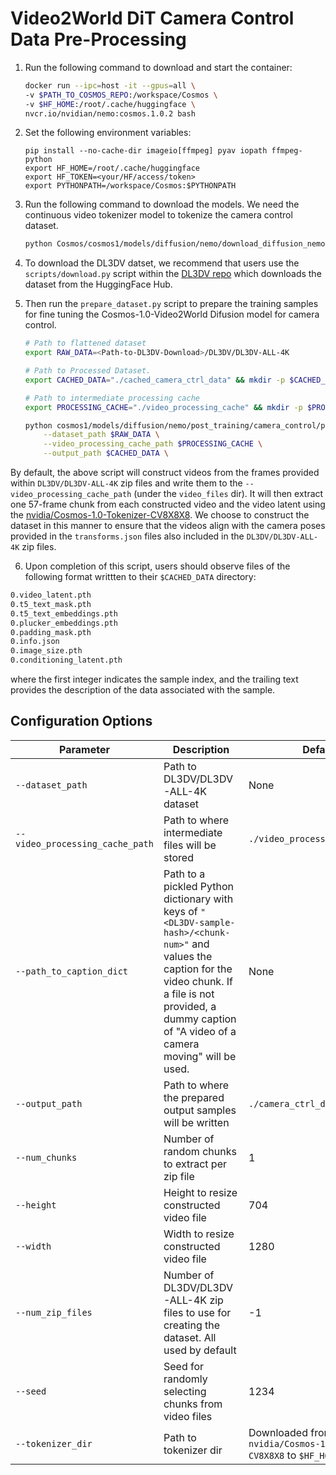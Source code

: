 # Video2World DiT Camera Control Data Pre-Processing

1. Run the following command to download and start the container:

    ```bash
    docker run --ipc=host -it --gpus=all \
    -v $PATH_TO_COSMOS_REPO:/workspace/Cosmos \
    -v $HF_HOME:/root/.cache/huggingface \
    nvcr.io/nvidian/nemo:cosmos.1.0.2 bash
    ```

2. Set the following environment variables:

    ```
    pip install --no-cache-dir imageio[ffmpeg] pyav iopath ffmpeg-python
    export HF_HOME=/root/.cache/huggingface
    export HF_TOKEN=<your/HF/access/token>
    export PYTHONPATH=/workspace/Cosmos:$PYTHONPATH
    ```

3. Run the following command to download the models. We need the continuous video tokenizer model to tokenize the camera control dataset.

   ```bash
   python Cosmos/cosmos1/models/diffusion/nemo/download_diffusion_nemo.py
   ```

4.  To download the DL3DV datset, we recommend that users use the `scripts/download.py` script within the [DL3DV repo](https://github.com/DL3DV-10K/Dataset) which downloads the dataset from the HuggingFace Hub.

5. Then run the `prepare_dataset.py` script to prepare the training samples for fine tuning the Cosmos-1.0-Video2World Difusion model for camera control.

    ```bash
    # Path to flattened dataset
    export RAW_DATA=<Path-to-DL3DV-Download>/DL3DV/DL3DV-ALL-4K

    # Path to Processed Dataset.
    export CACHED_DATA="./cached_camera_ctrl_data" && mkdir -p $CACHED_DATA

    # Path to intermediate processing cache
    export PROCESSING_CACHE="./video_processing_cache" && mkdir -p $PROCESSING_CACHE

    python cosmos1/models/diffusion/nemo/post_training/camera_control/prepare_dataset.py \
        --dataset_path $RAW_DATA \
        --video_processing_cache_path $PROCESSING_CACHE \
        --output_path $CACHED_DATA \
    ```

By default, the above script will construct videos from the frames provided within `DL3DV/DL3DV-ALL-4K` zip files and write them to the `--video_processing_cache_path` (under the `video_files` dir). It will then extract one 57-frame chunk from each constructed video and the video latent using the [nvidia/Cosmos-1.0-Tokenizer-CV8X8X8](https://huggingface.co/nvidia/Cosmos-0.1-Tokenizer-CV8x8x8). We choose to construct the dataset in this manner to ensure that the videos align with the camera poses provided in the `transforms.json` files also included in the `DL3DV/DL3DV-ALL-4K` zip files.

6. Upon completion of this script, users should observe files of the following format writtten to their `$CACHED_DATA` directory:

```bash
0.video_latent.pth
0.t5_text_mask.pth
0.t5_text_embeddings.pth
0.plucker_embeddings.pth
0.padding_mask.pth
0.info.json
0.image_size.pth
0.conditioning_latent.pth
```
where the first integer indicates the sample index, and the trailing text provides the description of the data associated with the sample.


## Configuration Options

| Parameter                      | Description                                                                     | Default |
|--------------------------------|---------------------------------------------------------------------------------|---------|
| `--dataset_path`                   | Path to DL3DV/DL3DV-ALL-4K dataset | None |
| `--video_processing_cache_path` |  Path to where intermediate files will be stored | `./video_processing_cache` |
| `--path_to_caption_dict`  | Path to a pickled Python dictionary with keys of `"<DL3DV-sample-hash>/<chunk-num>"` and values the caption for the video chunk. If a file is not provided, a dummy caption of "A video of a camera moving" will be used. | None |
| `--output_path`             | Path to where the prepared output samples will be written | `./camera_ctrl_dataset_cached` | |
| `--num_chunks`           | Number of random chunks to extract per zip file                                             | 1 |
| `--height`                 | Height to resize constructed video file                     | 704 |
| `--width`                 |  Width to resize constructed video file                   | 1280 |
| `--num_zip_files`                 | Number of DL3DV/DL3DV-ALL-4K zip files to use for creating the dataset. All used by default                     | -1   |
| `--seed`                 | Seed for randomly selecting chunks from video files                     | 1234 |
| `--tokenizer_dir`                 |  Path to tokenizer dir                   | Downloaded from `nvidia/Cosmos-1.0-Tokenizer-CV8X8X8` to `$HF_HOME` |
